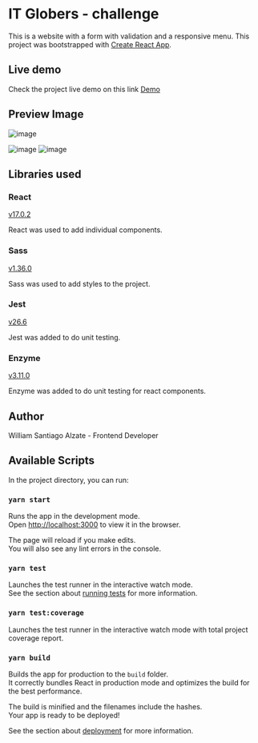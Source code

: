 # IT Globers - challenge

This is a website with a form with validation and a responsive menu. This project was bootstrapped with [Create React App](https://github.com/facebook/create-react-app).

## Live demo

Check the project live demo on this link [Demo](https://itglobers-challenge.web.app/)

## Preview Image

![image](https://user-images.githubusercontent.com/55466321/127718830-273e758c-e14a-41f0-84bb-6f900b93f093.png)

![image](https://user-images.githubusercontent.com/55466321/127718856-34f99a32-d512-4043-9e24-c5152048c33e.png)
![image](https://user-images.githubusercontent.com/55466321/127718869-2acac14c-8417-46d6-a551-c6d83f01d472.png)

## Libraries used

### React

[v17.0.2](https://reactjs.org/)

React was used to add individual components.

### Sass

[v1.36.0](https://sass-lang.com/)

Sass was used to add styles to the project.

### Jest

[v26.6](https://jestjs.io/)

Jest was added to do unit testing.

### Enzyme

[v3.11.0](https://enzymejs.github.io/enzyme/)

Enzyme was added to do unit testing for react components.

## Author

William Santiago Alzate - Frontend Developer

## Available Scripts

In the project directory, you can run:

### `yarn start`

Runs the app in the development mode.\
Open [http://localhost:3000](http://localhost:3000) to view it in the browser.

The page will reload if you make edits.\
You will also see any lint errors in the console.

### `yarn test`

Launches the test runner in the interactive watch mode.\
See the section about [running tests](https://facebook.github.io/create-react-app/docs/running-tests) for more information.

### `yarn test:coverage`

Launches the test runner in the interactive watch mode with total project coverage report.

### `yarn build`

Builds the app for production to the `build` folder.\
It correctly bundles React in production mode and optimizes the build for the best performance.

The build is minified and the filenames include the hashes.\
Your app is ready to be deployed!

See the section about [deployment](https://facebook.github.io/create-react-app/docs/deployment) for more information.
